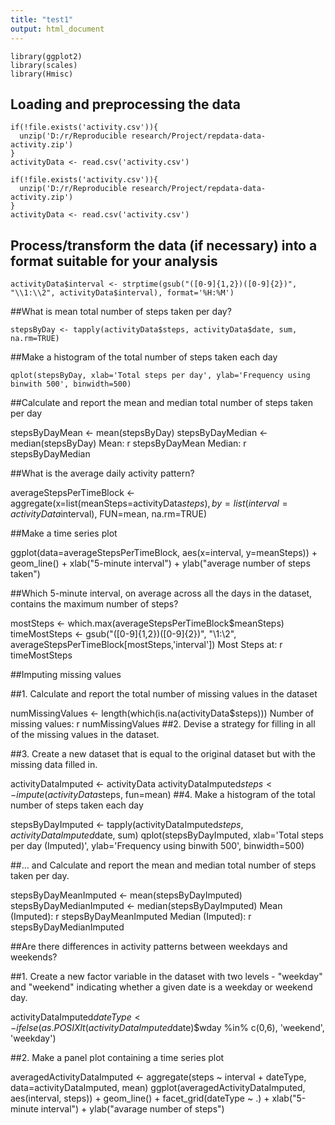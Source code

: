 ```yaml
---
title: "test1"
output: html_document
---
```

```{r}
library(ggplot2)
library(scales)
library(Hmisc)
```



## Loading and preprocessing the data

```{r}
if(!file.exists('activity.csv')){
  unzip('D:/r/Reproducible research/Project/repdata-data-activity.zip')
}
activityData <- read.csv('activity.csv')

```

```{r}
if(!file.exists('activity.csv')){
  unzip('D:/r/Reproducible research/Project/repdata-data-activity.zip')
}
activityData <- read.csv('activity.csv')

```

## Process/transform the data (if necessary) into a format suitable for your analysis
```{r}
activityData$interval <- strptime(gsub("([0-9]{1,2})([0-9]{2})", "\\1:\\2", activityData$interval), format='%H:%M')

```


##What is mean total number of steps taken per day?
```{r}
stepsByDay <- tapply(activityData$steps, activityData$date, sum, na.rm=TRUE)

```

##Make a histogram of the total number of steps taken each day
```{r}
qplot(stepsByDay, xlab='Total steps per day', ylab='Frequency using binwith 500', binwidth=500)
```


##Calculate and report the mean and median total number of steps taken per day

stepsByDayMean <- mean(stepsByDay)
stepsByDayMedian <- median(stepsByDay)
Mean: r stepsByDayMean
Median: r stepsByDayMedian


##What is the average daily activity pattern?

averageStepsPerTimeBlock <- aggregate(x=list(meanSteps=activityData$steps), by=list(interval=activityData$interval), FUN=mean, na.rm=TRUE)

##Make a time series plot

ggplot(data=averageStepsPerTimeBlock, aes(x=interval, y=meanSteps)) +
  geom_line() +
  xlab("5-minute interval") +
  ylab("average number of steps taken") 


##Which 5-minute interval, on average across all the days in the dataset, contains the maximum number of steps?

mostSteps <- which.max(averageStepsPerTimeBlock$meanSteps)
timeMostSteps <-  gsub("([0-9]{1,2})([0-9]{2})", "\\1:\\2", averageStepsPerTimeBlock[mostSteps,'interval'])
Most Steps at: r timeMostSteps


##Imputing missing values

##1. Calculate and report the total number of missing values in the dataset

numMissingValues <- length(which(is.na(activityData$steps)))
Number of missing values: r numMissingValues
##2. Devise a strategy for filling in all of the missing values in the dataset.

##3. Create a new dataset that is equal to the original dataset but with the missing data filled in.

activityDataImputed <- activityData
activityDataImputed$steps <- impute(activityData$steps, fun=mean)
##4. Make a histogram of the total number of steps taken each day

stepsByDayImputed <- tapply(activityDataImputed$steps, activityDataImputed$date, sum)
qplot(stepsByDayImputed, xlab='Total steps per day (Imputed)', ylab='Frequency using binwith 500', binwidth=500)

##... and Calculate and report the mean and median total number of steps taken per day.

stepsByDayMeanImputed <- mean(stepsByDayImputed)
stepsByDayMedianImputed <- median(stepsByDayImputed)
Mean (Imputed): r stepsByDayMeanImputed
Median (Imputed): r stepsByDayMedianImputed

##Are there differences in activity patterns between weekdays and weekends?

##1. Create a new factor variable in the dataset with two levels - "weekday" and "weekend" indicating whether a given date is a weekday or weekend day.

activityDataImputed$dateType <-  ifelse(as.POSIXlt(activityDataImputed$date)$wday %in% c(0,6), 'weekend', 'weekday')


##2. Make a panel plot containing a time series plot

averagedActivityDataImputed <- aggregate(steps ~ interval + dateType, data=activityDataImputed, mean)
ggplot(averagedActivityDataImputed, aes(interval, steps)) + 
  geom_line() + 
  facet_grid(dateType ~ .) +
  xlab("5-minute interval") + 
  ylab("avarage number of steps")